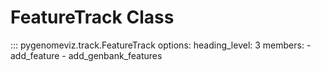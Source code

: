 # FeatureTrack Class

::: pygenomeviz.track.FeatureTrack
    options:
      heading_level: 3
      members:
        - add_feature
        - add_genbank_features

